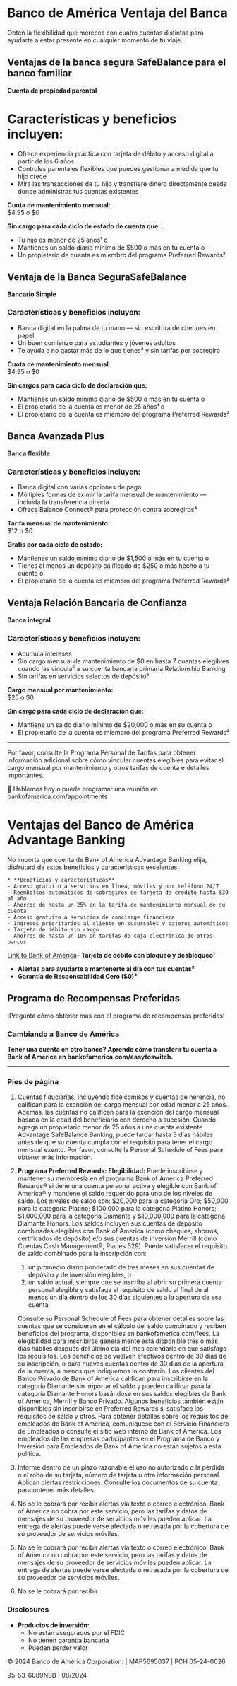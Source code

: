 # Banco de América Ventaja del Banca

Obtén la flexibilidad que mereces con cuatro cuentas distintas para ayudarte a estar presente en cualquier momento de tu viaje.

## Ventajas de la banca segura SafeBalance para el banco familiar

**Cuenta de propiedad parental**

# Características y beneficios incluyen:

- Ofrece experiencia práctica con tarjeta de débito y acceso digital a partir de los 6 años
- Controles parentales flexibles que puedes gestionar a medida que tu hijo crece
- Mira las transacciones de tu hijo y transfiere dinero directamente desde donde administras tus cuentas existentes

**Cuota de mantenimiento mensual:**  
$4.95 o $0

**Sin cargo para cada ciclo de estado de cuenta que:**
- Tu hijo es menor de 25 años¹ o
- Mantienes un saldo diario mínimo de $500 o más en tu cuenta o
- Un propietario de cuenta es miembro del programa Preferred Rewards²

## Ventaja de la Banca SeguraSafeBalance

**Bancario Simple**

### Características y beneficios incluyen:

- Banca digital en la palma de tu mano — sin escritura de cheques en papel
- Un buen comienzo para estudiantes y jóvenes adultos
- Te ayuda a no gastar más de lo que tienes³ y sin tarifas por sobregiro

**Cuota de mantenimiento mensual:**  
$4.95 o $0

**Sin cargos para cada ciclo de declaración que:**
- Mantienes un saldo mínimo diario de $500 o más en tu cuenta o
- El propietario de la cuenta es menor de 25 años¹ o
- El propietario de la cuenta es miembro del programa Preferred Rewards²

## Banca Avanzada Plus

**Banca flexible**

### Características y beneficios incluyen:

- Banca digital con varias opciones de pago
- Múltiples formas de eximir la tarifa mensual de mantenimiento — incluida la transferencia directa
- Ofrece Balance Connect® para protección contra sobregiros⁴

**Tarifa mensual de mantenimiento:**  
$12 o $0

**Gratis por cada ciclo de estado:**
- Mantienes un saldo mínimo diario de $1,500 o más en tu cuenta o
- Tienes al menos un depósito calificado de $250 o más hecho a tu cuenta o
- El propietario de la cuenta es miembro del programa Preferred Rewards²

## Ventaja Relación Bancaria de Confianza

**Banca integral**

### Características y beneficios incluyen:

- Acumula intereses
- Sin cargo mensual de mantenimiento de $0 en hasta 7 cuentas elegibles cuando las vincula⁵ a su cuenta bancaria primaria Relationship Banking
- Sin tarifas en servicios selectos de depósito⁶

**Cargo mensual por mantenimiento:**  
$25 o $0

**Sin cargo para cada ciclo de declaración que:**
- Mantiene un saldo diario mínimo de $20,000 o más en su cuenta o
- El propietario de la cuenta es miembro del programa Preferred Rewards²

----

Por favor, consulte la Programa Personal de Tarifas para obtener información adicional sobre cómo vincular cuentas elegibles para evitar el cargo mensual por mantenimiento y otros tarifas de cuenta e detalles importantes.

📅 Hablemos hoy o puede programar una reunión en bankofamerica.com/appointments

# Ventajas del Banco de América Advantage Banking

No importa qué cuenta de Bank of America Advantage Banking elija, disfrutará de estos beneficios y características excelentes:

    * **Beneficios y características**
    - Acceso gratuito a servicios en línea, móviles y por teléfono 24/7
    - Reembolsos automáticos de sobregiros de tarjeta de crédito hasta $39 al año
    - Ahorros de hasta un 25% en la tarifa de mantenimiento mensual de su cuenta
    - Acceso gratuito a servicios de concierge financiera
    - Ingresos prioritarios al cliente en sucursales y cajeros automáticos
    - Tarjeta de débito sin cargo
    - Ahorros de hasta un 10% en tarifas de caja electrónica de otros bancos

[Link to Bank of America](https://www.bankofamerica.com/advantage-banking/)- **Tarjeta de débito con bloqueo y desbloqueo¹**
- **Alertas para ayudarte a mantenerte al día con tus cuentas²**
- **Garantía de Responsabilidad Cero ($0)³**

## Programa de Recompensas Preferidas

¡Pregunta cómo obtener más con el programa de recompensas preferidas!

### Cambiando a Banco de América

**Tener una cuenta en otro banco? Aprende cómo transferir tu cuenta a Bank of America en bankofamerica.com/easytoswitch.**

----

### Pies de página

1. Cuentas fiduciarias, incluyendo fideicomisos y cuentas de herencia, no califican para la exención del cargo mensual por edad menor a 25 años. Además, las cuentas no califican para la exención del cargo mensual basada en la edad del beneficiario con derecho a sucesión. Cuando agrega un propietario menor de 25 años a una cuenta existente Advantage SafeBalance Banking, puede tardar hasta 3 días hábiles antes de que su cuenta cumpla con el requisito para tener el cargo mensual exento. Por favor, consulte la Personal Schedule of Fees para obtener más información.

2. **Programa Preferred Rewards: Elegibilidad:** Puede inscribirse y mantener su membresía en el programa Bank of America Preferred Rewards® si tiene una cuenta personal activa y elegible con Bank of America® y mantiene el saldo requerido para uno de los niveles de saldo. Los niveles de saldo son: $20,000 para la categoría Oro; $50,000 para la categoría Platino; $100,000 para la categoría Platino Honors; $1,000,000 para la categoría Diamante y $10,000,000 para la categoría Diamante Honors. Los saldos incluyen sus cuentas de depósito combinadas elegibles con Bank of America (como cheques, ahorros, certificados de depósito) e/o sus cuentas de inversión Merrill (como Cuentas Cash Management®, Planes 529). Puede satisfacer el requisito de saldo combinado para la inscripción con:
    1. un promedio diario ponderado de tres meses en sus cuentas de depósito y de inversión elegibles, o
    2. un saldo actual, siempre que se inscriba al abrir su primera cuenta personal elegible y satisfaga el requisito de saldo al final de al menos un día dentro de los 30 días siguientes a la apertura de esa cuenta.

   Consulte su Personal Schedule of Fees para obtener detalles sobre las cuentas que se consideran en el cálculo del saldo combinado y reciben beneficios del programa, disponibles en bankofamerica.com/fees. La elegibilidad para inscribirse generalmente está disponible tres o más días hábiles después del último día del mes calendario en que satisfaga los requisitos. Los beneficios se vuelven efectivos dentro de 30 días de su inscripción, o para nuevas cuentas dentro de 30 días de la apertura de la cuenta, a menos que indiquemos lo contrario. Los clientes del Banco Privado de Bank of America califican para inscribirse en la categoría Diamante sin importar el saldo y pueden calificar para la categoría Diamante Honors basándose en sus saldos elegibles de Bank of America, Merrill y Banco Privado. Algunos beneficios también están disponibles sin inscribirse en Preferred Rewards si satisface los requisitos de saldo y otros. Para obtener detalles sobre los requisitos de empleados de Bank of America, comuníquese con el Servicio Financiero de Empleados o consulte el sitio web interno de Bank of America. Los empleados de las empresas participantes en el Programa de Banco y Inversión para Empleados de Bank of America no están sujetos a esta política.

3. Informe dentro de un plazo razonable el uso no autorizado o la pérdida o el robo de su tarjeta, número de tarjeta u otra información personal. Aplican ciertas restricciones. Consulte los documentos de su cuenta para obtener más detalles.

4. No se le cobrará por recibir alertas vía texto o correo electrónico. Bank of America no cobra por este servicio, pero las tarifas y datos de mensajes de su proveedor de servicios móviles pueden aplicar. La entrega de alertas puede verse afectada o retrasada por la cobertura de su proveedor de servicios móviles.

5. No se le cobrará por recibir alertas vía texto o correo electrónico. Bank of America no cobra por este servicio, pero las tarifas y datos de mensajes de su proveedor de servicios móviles pueden aplicar. La entrega de alertas puede verse afectada o retrasada por la cobertura de su proveedor de servicios móviles.

6. No se le cobrará por recibir

### Disclosures

- **Productos de inversión:**
  - No están asegurados por el FDIC
  - No tienen garantía bancaria
  - Pueden perder valor

© 2024 Banco de América Corporation. | MAP5695037 | PCH 05-24-0026

95-53-6089NSB | 08/2024